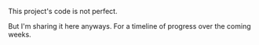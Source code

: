 This project's code is not perfect.

But I'm sharing it here anyways. For a timeline of progress over the coming weeks.
